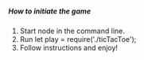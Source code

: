 ##### How to initiate the game
1. Start node in the command line.
2. Run let play = require('./ticTacToe');
3. Follow instructions and enjoy!
